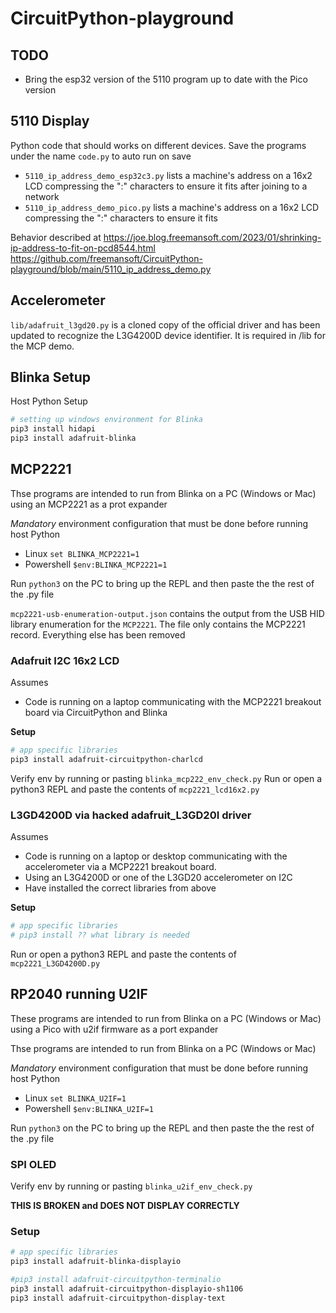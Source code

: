 # CircuitPython-playground

## TODO
* Bring the esp32 version of the 5110 program up to date with the Pico version

## 5110 Display
Python code that should works on different devices. Save the programs under the name `code.py` to auto run on save

* `5110_ip_address_demo_esp32c3.py` lists a machine's address on a 16x2 LCD compressing the ":" characters to ensure it fits after joining to a network
* `5110_ip_address_demo_pico.py`    lists a machine's address on a 16x2 LCD compressing the ":" characters to ensure it fits

Behavior described at https://joe.blog.freemansoft.com/2023/01/shrinking-ip-address-to-fit-on-pcd8544.html https://github.com/freemansoft/CircuitPython-playground/blob/main/5110_ip_address_demo.py

## Accelerometer

`lib/adafruit_l3gd20.py` is a cloned copy of the official driver and has been updated to recognize the L3G4200D device identifier.  It is required in /lib for the MCP demo.

## Blinka Setup
Host Python Setup
```bash
# setting up windows environment for Blinka
pip3 install hidapi
pip3 install adafruit-blinka
```

## MCP2221
Thse programs are intended to run from Blinka on a PC (Windows or Mac) using an MCP2221 as a prot expander

*Mandatory* environment configuration that must be done before running host Python
* Linux `set BLINKA_MCP2221=1`
* Powershell `$env:BLINKA_MCP2221=1`

Run `python3` on the PC to bring up the REPL and then paste the the rest of the .py file

`mcp2221-usb-enumeration-output.json` contains the output from the USB HID library enumeration for the `MCP2221`.  The file only contains the MCP2221 record. Everything else has been removed

### Adafruit I2C 16x2 LCD
Assumes
* Code is running on a laptop communicating with the MCP2221 breakout board via CircuitPython and Blinka

**Setup**
```bash
# app specific libraries
pip3 install adafruit-circuitpython-charlcd
```
Verify env by running or pasting `blinka_mcp222_env_check.py`
Run or open a python3 REPL and paste the contents of `mcp2221_lcd16x2.py`

### L3GD4200D via hacked adafruit_L3GD20I driver
Assumes
* Code is running on a laptop or desktop communicating with the accelerometer via a MCP2221 breakout board.
* Using an L3G4200D or one of the L3GD20 accelerometer on I2C
* Have installed the correct libraries from above

**Setup**
```bash
# app specific libraries
# pip3 install ?? what library is needed
```

Run or open a python3 REPL and paste the contents of `mcp2221_L3GD4200D.py`

## RP2040 running U2IF
These programs are intended to run from Blinka on a PC (Windows or Mac) using a Pico with u2if firmware as a port expander

Thse programs are intended to run from Blinka on a PC (Windows or Mac)

*Mandatory* environment configuration that must be done before running host Python
* Linux `set BLINKA_U2IF=1`
* Powershell `$env:BLINKA_U2IF=1`

Run `python3` on the PC to bring up the REPL and then paste the the rest of the .py file

### SPI OLED
Verify env by running or pasting `blinka_u2if_env_check.py`

**THIS IS BROKEN and DOES NOT DISPLAY CORRECTLY**

### Setup
```bash
# app specific libraries
pip3 install adafruit-blinka-displayio

#pip3 install adafruit-circuitpython-terminalio
pip3 install adafruit-circuitpython-displayio-sh1106
pip3 install adafruit-circuitpython-display-text
```





